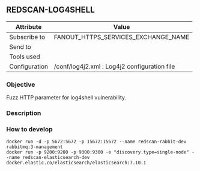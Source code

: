 ## REDSCAN-LOG4SHELL

| Attribute     | Value                                        |
| ------------- | -------------------------------------------- |
| Subscribe to  | FANOUT_HTTPS_SERVICES_EXCHANGE_NAME          |
| Send to       |                                              |
| Tools used    |                                              |
| Configuration | /conf/log4j2.xml : Log4j2 configuration file |

### Objective

Fuzz HTTP parameter for log4shell vulnerability.

### Description


### How to develop

```
docker run -d -p 5672:5672 -p 15672:15672 --name redscan-rabbit-dev rabbitmq:3-management
docker run -p 9200:9200 -p 9300:9300 -e "discovery.type=single-node" --name redscan-elasticsearch-dev docker.elastic.co/elasticsearch/elasticsearch:7.10.1
```